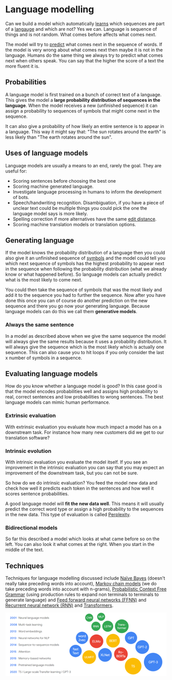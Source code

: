 # Language modelling
Can we build a model which automatically [learns](../Other/Learning.md) which sequences are part of a [langauge](../Languages/Languages.md) and which are not?  Yes we can. Language is sequence of things and is not random. What comes before affects what comes next. 

The model will try to [predict](../Prediction.md) what comes next in the sequence of words. If the model is very wrong about what comes next then maybe it is not in the language. Humans do the same thing we always try to predict what comes next when others speak. You can say that the higher the score of a text the more fluent it is.

## Probabilities 
A language model is first trained on a bunch of correct text of a language. This gives the model a **large probability distribution of sequences in the language**. When the model receives a new (unfinished sequence) it can assign a probability to sequences of symbols that might come next in the sequence.  

It can also give a probability of how likely an entire sentence is to appear in a language. This way it might say that: "The sun rotates around the earth" is less likely than "The earth rotates around the sun".

## Uses of language models 

Language models are usually a means to an end, rarely the goal. They are useful for:
- Scoring sentences before choosing the best one
- Scoring machine generated language.
- Investigate language processing in humans to inform the development of bots.
- Speech/handwriting recognition. Disambiguation, if you have a piece of unclear text could be multiple things you could pick the one the language model says is more likely. 
- Spelling correction if more alternatives have the same [edit distance](../Languages/Edit%20distance.md).
- Scoring machine translation models or translation options. 

## Generating language
If the model knows the probability distribution of a language then you could also give it an unfinished sequence of [symbols](../Data/Symbol.md) and the model could tell you which next sequence of symbols has the highest probability to appear next in the sequence when following the probability distribution (what we already know or what happened before). So language models can actually predict what is the most likely to come next. 

You could then take the sequence of symbols that was the most likely and add it to the sequence you had to further the sequence. Now after you have done this once you can of course do another prediction on the new sequence and there you go now your generating language. Because language models can do this we call them **generative models**. 

### Always the same sentence
In a model as described above when we give the same sequence the model will always give the same results because it uses a probability distribution. It will always give the sequence which is the most likely which is actually one sequence. This can also cause you to hit loops if you only consider the last x number of symbols in a sequence. 

## Evaluating language models 
How do you know whether a language model is good? In this case good is that the model encodes probabilities well and assigns high probability to real, correct sentences and low probabilities to wrong sentences. The best language models can mimic human performance. 

### Extrinsic evaluation
With extrinsic evaluation you evaluate how much impact a model has on a downstream task. For instance how many new customers did we get to our translation software? 

 ### Intrinsic evolution
 With intrinsic evaluation you evaluate the model itself. If you see an improvement in the intrinsic evaluation you can say that you may expect an improvement of the downstream task, but you can not be sure. 
 
 So how do we do intrinsic evaluation? You feed the model new data and check how well it predicts each token in the sentences and how well it scores sentence probabilities. 
 
 A good language model will **fit the new data well**. This means it will usually predict the correct word type or assign a high probability to the sequences in the new data. This type of evaluation is called [Perplexity](Perplexity.md). 
 
 ### Bidirectional models 
 
 So far this described a model which looks at what came before so on the left. You can also look it what comes at the right. When you start in the middle of the text. 


## Techniques 
Techniques for language modelling discussed include [Naïve Bayes](../Classification/Native%20baiyes/Naïve%20Bayes%20Classifier.md) (doesn't really take preceding words into account), [Markov chain models](Markov%20models.md) (we do take preceding words into account with n-grams), [Probabilistic Context Free Grammar](../Languages/Probabilistic%20Context%20Free%20Grammar.md) (using production rules to expand non terminals to terminals to generate language) and [Feed forward neural networks (FFNN)](Feed%20forward%20neural%20networks%20(FFNN).md) and [Recurrent neural network (RNN)](Recurrent%20neural%20network%20(RNN).md) and [Transformers](Transformers.md). 


![Language modeling progression](../images/Pasted%20image%2020220605011349.png)